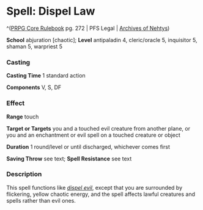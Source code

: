 # Spell: Dispel Law

^([PRPG Core Rulebook][ss-dispel-law] pg. 272 | PFS Legal | [Archives of Nehtys][sn-dispel-law])

**School** abjuration [chaotic]; **Level** antipaladin 4, cleric/oracle 5, inquisitor 5, shaman 5, warpriest 5

### Casting

**Casting Time** 1 standard action  

**Components** V, S, DF

### Effect

**Range** touch  

**Target or Targets** you and a touched evil creature from another plane, or you and an enchantment or evil spell on a touched creature or object  

**Duration** 1 round/level or until discharged, whichever comes first  

**Saving Throw** see text; **Spell Resistance** see text

### Description

This spell functions like _[dispel evil]_, except that you are surrounded by flickering, yellow chaotic energy, and the spell affects lawful creatures and spells rather than evil ones.

[ss-dispel-law]: http://paizo.com/pathfinderRPG/v57
[sn-dispel-law]: http://www.archivesofnethys.com/SpellDisplay.aspx?ItemName=Dispel%20Law
[dispel evil]: http://www.archivesofnethys.com/SpellDisplay.aspx?ItemName=dispel%20evil